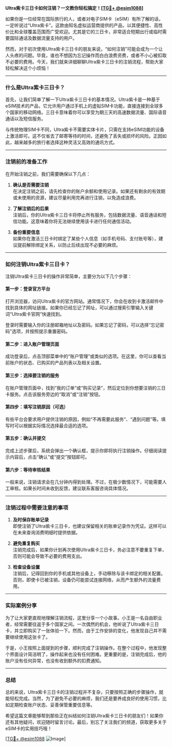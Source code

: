 **Ultra紫卡三日卡如何注销？一文教你轻松搞定！[[TG💪+ @esim1088](https://t.me/s/esim1088)]**

如果你是一位经常在国际旅行的人，或者对电子SIM卡（eSIM）有所了解的话，一定听说过“Ultra紫卡”。这款由知名虚拟运营商提供的产品，以其便捷性、高性价比和全球覆盖范围而广受欢迎。尤其是它的三日卡，非常适合短期出行或临时需要国际通话及数据流量支持的用户。

然而，对于初次使用Ultra紫卡三日卡的朋友来说，“如何注销”可能会成为一个让人头疼的问题。毕竟，谁也不想因为忘记操作而白白浪费资费，或者不小心被扣取不必要的费用。今天，我们就来详细聊聊Ultra紫卡三日卡的注销流程，帮助大家轻松解决这个小烦恼！

---

### 什么是Ultra紫卡三日卡？

首先，让我们简单了解一下Ultra紫卡三日卡的基本情况。Ultra紫卡是一种基于eSIM技术的产品，它允许用户通过手机上的虚拟SIM卡功能，直接连接到全球多个国家的移动网络。三日卡意味着你可以享受为期三天的高速数据流量、国际语音通话以及短信服务。

与传统物理SIM卡不同，Ultra紫卡不需要实体卡片，只需在支持eSIM功能的设备上激活即可。这不仅省去了邮寄等待的时间，还避免了丢失或损坏的风险。正因如此，越来越多的旅行者选择这种灵活又高效的通讯方式。

---

### 注销前的准备工作

在开始注销之前，我们需要确保以下几点：

1. **确认是否需要注销**  
   在决定注销之前，请先检查你的账户余额和使用记录。如果还有剩余的有效期或未使用的资源，建议尽量利用完再进行注销，以免造成浪费。

2. **了解注销后的后果**  
   注销后，你的Ultra紫卡三日卡将停止所有服务，包括数据流量、语音通话和短信功能。这意味着你将无法继续使用该卡进行任何通信活动。

3. **备份重要信息**  
   如果你在激活三日卡时绑定了某些个人信息（如手机号码、支付账号等），建议提前解除绑定关系，以防止后续出现不必要的麻烦。

---

### 如何注销Ultra紫卡三日卡？

注销Ultra紫卡三日卡的操作非常简单，主要分为以下几个步骤：

#### 第一步：登录官方平台
打开浏览器，访问Ultra紫卡的官方网站。通常情况下，你会在收到卡激活邮件中找到具体的网址链接。如果你已经忘记了网址，可以通过搜索引擎输入关键词“Ultra紫卡官网”快速找到。

登录时需要输入你的注册邮箱地址以及密码。如果忘记了密码，可以选择“忘记密码”选项，并按照提示重置密码。

#### 第二步：进入账户管理页面
成功登录后，点击顶部菜单中的“账户管理”或类似的选项。在这里，你可以查看当前账户的状态、已购买的产品列表以及相关设置。

#### 第三步：选择要注销的服务
在账户管理页面中，找到“我的订单”或“购买记录”，然后定位到你想要注销的三日卡服务。点击该服务旁边的“取消”或“注销”按钮。

#### 第四步：填写注销原因（可选）
有些平台会要求用户提供注销的原因，例如“不再需要此服务”、“遇到问题”等。填写时可以根据实际情况选择最合适的选项。

#### 第五步：确认并提交
完成上述步骤后，系统会弹出一个确认框，提示你即将执行注销操作。仔细阅读提示内容后，点击“确认”或“提交”按钮即可。

#### 第六步：等待审核结果
一般来说，注销请求会在几分钟内得到处理。不过，在极少数情况下，可能需要人工审核。如果长时间未收到反馈，建议联系客服咨询具体情况。

---

### 注销过程中需要注意的事项

1. **及时保存账单记录**  
   即使注销了Ultra紫卡三日卡，也建议保留相关的账单记录作为凭证。这样可以在未来查询消费明细时提供依据。

2. **避免重复购买**  
   注销完成后，如果你计划再次使用Ultra紫卡三日卡，务必注意不要重复下单，否则可能会导致不必要的费用支出。

3. **检查设备设置**  
   注销后，记得回到你的手机或其他设备上，手动移除与该卡绑定的相关配置。否则，即使卡已被注销，设备仍可能尝试连接网络，从而产生额外的流量费用。

---

### 实际案例分享

为了让大家更直观地理解注销流程，这里分享一个小故事。小王是一名自由职业者，经常需要往返于多个国家之间。一次偶然的机会，他听说了Ultra紫卡三日卡，并立即购买了一张体验一下。然而，由于工作安排的变化，他发现自己并不需要继续使用这张卡了。

于是，小王按照上面提到的步骤，顺利完成了注销操作。在整个过程中，他发现整个界面设计简洁明了，操作起来也没有任何困难。更重要的是，注销完成后，他的账户没有任何异常，也没有收到额外的扣费通知。

---

### 总结

总的来说，Ultra紫卡三日卡的注销过程并不复杂，只要按照正确的步骤操作，就能轻松完成。当然，为了避免不必要的麻烦，我们还是要养成良好的使用习惯，比如定期检查账户状态、妥善保管重要信息等。

希望这篇文章能够帮到那些正在纠结如何注销Ultra紫卡三日卡的朋友们！如果你还有其他疑问，欢迎随时留言讨论。最后，别忘了关注我们的频道，获取更多关于eSIM卡的实用技巧哦！

[[TG💪+ @esim1088](https://t.me/s/esim1088) ![Image](https://i.postimg.cc/4NQfJmqS/Snipaste-2025-05-13-00-14-12.png)]